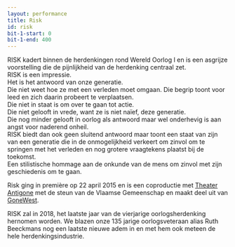 ```yaml
---
layout: performance
title: Risk
id: risk
bit-1-start: 0
bit-1-end: 400
---
```

<style>
  #main {
    background: #ea2433 url({{ site.baseurl }}/img/risk-background.jpg);
  }

  #content {
    color: #fff;
  }

  #background-bit-1 {
    width: 100%;
    height: 993px;
    position: absolute;
    top: 0;
    background: url({{ site.baseurl }}/img/risk-bit-1.gif) no-repeat top right;
  }

</style>
RISK kadert binnen de herdenkingen rond Wereld Oorlog I en is een asgrijze voorstelling die de pijnlijkheid van de herdenking centraal zet. <br> 
RISK is een impressie.<br>
Het is het antwoord van onze generatie.<br>
Die niet weet hoe ze met een verleden moet omgaan. Die begrip toont voor leed en zich daarin probeert te verplaatsen.<br> 
Die niet in staat is om over te gaan tot actie.<br>
Die niet gelooft in vrede, want ze is niet naïef, deze generatie.<br>
Die nog minder gelooft in oorlog als antwoord maar wel onderhevig is aan angst voor naderend onheil.<br>
RISK biedt dan ook geen sluitend antwoord maar toont een staat van zijn van een generatie die in de onmogelijkheid verkeert om zinvol om te springen met het verleden en nog grotere vraagtekens plaatst bij de toekomst.<br>
Een stilistische hommage aan de onkunde van de mens om zinvol met zijn geschiedenis om te gaan.<br>

Risk ging in première op 22 april 2015 en is een coproductie met <a href="http://www.antigone.be/">Theater Antigone</a> met de steun van de Vlaamse Gemeenschap en maakt deel uit van <a href="http://www.gonewest.be/">GoneWest</a>.

RISK zal in 2018,  het laatste jaar van de vierjarige oorlogsherdenking hernomen worden. We  blazen onze 135 jarige oorlogsveteraan alias Ruth Beeckmans nog een laatste nieuwe adem in en met hem ook meteen de hele herdenkingsindustrie. 




